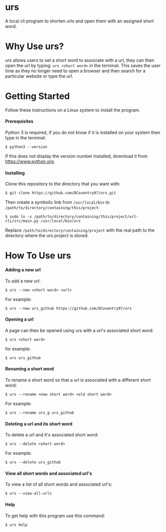 # urs
A local cli program to shorten urls and open them with an assigned short word. 

# Why Use urs?
urs allows users to set a short word to associate with a url, they can then open the url by typing: `urs <short word>`
in the terminal. This saves the user time as they no longer need to open a browser and then search for a particular 
website or type the url. 

# Getting Started
Follow these instructions on a Linux system to install the program.
#### Prerequisites
Python 3 is required, if you do not know if it is installed on your system then type in the terminal: <br>
```
$ python3 --version
``` 
If this does not display the version number installed, download it from <a>https://www.python.org</a>.

#### Installing
Clone this repository to the directory that you want with:<br> 
```
$ git clone https://github.com/DCoventry97/urs.git
``` 
Then create a symbolic link from `/usr/local/bin` to `/path/to/directory/containing/this/project`:<br>
```
$ sudo ln -s /path/to/directory/containing/this/project/url-cli/src/main.py /usr/local/bin/urs
```
Replace `/path/to/directory/containing/project` with the real path to the directory where the urs project is stored. 

# How To Use urs
#### Adding a new url
To add a new url:
```
$ urs --new <short word> <url>
```
For example:
```
$ urs --new urs_github https://github.com/DCoventry97/urs
```
#### Opening a url
A page can then be opened using urs with a url's associated short word: 
```
$ urs <short word>
```
for example:
```
$ urs urs_github
```

#### Renaming a short word
To rename a short word so that a url is associated with a different short word:  
```
$ urs --rename <new short word> <old short word>
```
For example:
```
$ urs --rename urs_g urs_github
```

#### Deleting a url and its short word
To delete a url and it's associated short word:
```
$ urs --delete <short word>
```
For example:
```
$ urs --delete urs_github 
```

#### View all short words and associated url's
To view a list of all short words and associated url's:
```
$ urs --view-all-urls
```

#### Help
To get help with this program use this command:
``` 
$ urs help 
```
